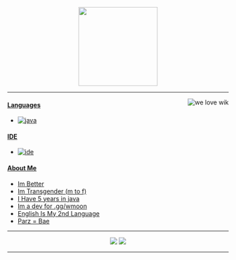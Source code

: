 <p align="center">
    <img height="180em" src="https://github-readme-stats.vercel.app/api?username=OTHGenterprise&show_icons=true&include_all_commits=true&count_private=true"/>
</p>

---
<a href="https://youtube.com/@OTHGEnterprise"><img alt="we love wik" src="https://media2.giphy.com/media/cb9aF9tDyiRkYbz3BX/giphy.gif?cid=ecf05e47tv2do352rpa89f60g1h0eh8y9sy4h28yssawt36p&ep=v1_gifs_search&rid=giphy.gif&ct=g" align="right"/>
#### Languages
- ![java](https://img.shields.io/badge/-java-f7ff80?style=flat-square&logo=java)
    
#### IDE
- ![ide](https://img.shields.io/badge/-Visual_Studio_Code-5d7dff?style=flat-square&logo=visualstudiocode)

#### About Me
- Im Better
- Im Transgender (m to f)
- I Have 5 years in java
- Im a dev for .gg/wmoon
- English Is My 2nd Language
- Parz = Bae
---
<p align="center">
    <a href="https://discord.gg/wmoon"><img src="https://img.shields.io/badge/-wmoon-5d7dff?style=flat-square&logo=discord"/></a>
    <a href="https://youtube.com/@OTHGEnterprise"><img src="https://img.shields.io/badge/-OTHG-5d7dff?style=flat-square&logo=youtube"/></a>
</p>

---
